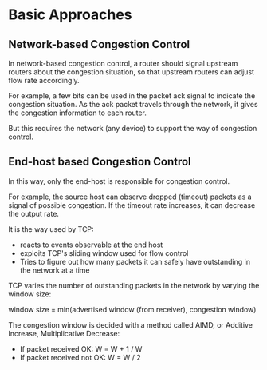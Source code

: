 # Basic Approaches

## Network-based Congestion Control

In network-based congestion control, a router should signal upstream routers about the congestion situation, so that upstream routers can adjust flow rate accordingly.

For example, a few bits can be used in the packet ack signal to indicate the congestion situation. As the ack packet travels through the network, it gives the congestion information to each router.

But this requires the network (any device) to support the way of congestion control.

## End-host based Congestion Control

In this way, only the end-host is responsible for congestion control.

For example, the source host can observe dropped (timeout) packets as a signal of possible congestion. If the timeout rate increases, it can decrease the output rate.

It is the way used by TCP:
* reacts to events observable at the end host
* exploits TCP's sliding window used for flow control
* Tries to figure out how many packets it can safely have outstanding in the network at a time

TCP varies the number of outstanding packets in the network by varying the window size:

window size = min(advertised window (from receiver), congestion window)

The congestion window is decided with a method called AIMD, or Additive Increase, Multiplicative Decrease:

* If packet received OK: W = W + 1 / W
* If packet received not OK: W = W / 2
